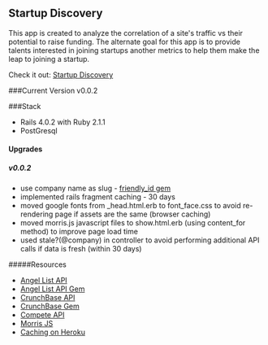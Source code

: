 ## Startup Discovery
This app is created to analyze the correlation of a site's traffic vs their potential to raise funding. The alternate goal for this app is to provide talents interested in joining startups another metrics to help them make the leap to joining a startup.

Check it out: [Startup Discovery](http://www.startup-discovery.com/)

###Current Version
v0.0.2

###Stack
* Rails 4.0.2 with Ruby 2.1.1
* PostGresql

#### Upgrades
##### v0.0.2
* use company name as slug - [friendly_id gem](https://github.com/norman/friendly_id)
* implemented rails fragment caching - 30 days
* moved google fonts from _head.html.erb to font_face.css to avoid re-rendering page if assets are the same (browser caching)
* moved morris.js javascript files to show.html.erb (using content_for method) to improve page load time
* used stale?(@company) in controller to avoid performing additional API calls if data is fresh (within 30 days)

#####Resources
* [Angel List API](https://angel.co/api)
* [Angel List API Gem](https://github.com/paulsingh/angellist-api)
* [CrunchBase API](http://developer.crunchbase.com/)
* [CrunchBase Gem](https://github.com/tylercunnion/crunchbase)
* [Compete API](https://developer.compete.com)
* [Morris JS](http://morrisjs.github.io/morris.js/lines.html)
* [Caching on Heroku](https://devcenter.heroku.com/articles/memcachier)
